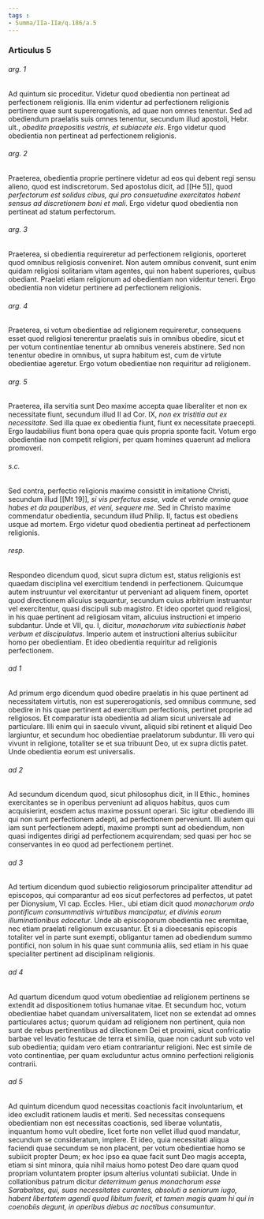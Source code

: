 ```yaml
---
tags : 
- Summa/IIa-IIæ/q.186/a.5
---
```


### Articulus 5

###### arg. 1
Ad quintum sic proceditur. Videtur quod obedientia non pertineat ad perfectionem religionis. Illa enim videntur ad perfectionem religionis pertinere quae sunt supererogationis, ad quae non omnes tenentur. Sed ad obediendum praelatis suis omnes tenentur, secundum illud apostoli, Hebr. ult., *obedite praepositis vestris, et subiacete eis*. Ergo videtur quod obedientia non pertineat ad perfectionem religionis.

###### arg. 2
Praeterea, obedientia proprie pertinere videtur ad eos qui debent regi sensu alieno, quod est indiscretorum. Sed apostolus dicit, ad [[He 5]], quod *perfectorum est solidus cibus, qui pro consuetudine exercitatos habent sensus ad discretionem boni et mali*. Ergo videtur quod obedientia non pertineat ad statum perfectorum.

###### arg. 3
Praeterea, si obedientia requireretur ad perfectionem religionis, oporteret quod omnibus religiosis conveniret. Non autem omnibus convenit, sunt enim quidam religiosi solitariam vitam agentes, qui non habent superiores, quibus obediant. Praelati etiam religionum ad obedientiam non videntur teneri. Ergo obedientia non videtur pertinere ad perfectionem religionis.

###### arg. 4
Praeterea, si votum obedientiae ad religionem requireretur, consequens esset quod religiosi tenerentur praelatis suis in omnibus obedire, sicut et per votum continentiae tenentur ab omnibus venereis abstinere. Sed non tenentur obedire in omnibus, ut supra habitum est, cum de virtute obedientiae ageretur. Ergo votum obedientiae non requiritur ad religionem.

###### arg. 5
Praeterea, illa servitia sunt Deo maxime accepta quae liberaliter et non ex necessitate fiunt, secundum illud II ad Cor. IX, *non ex tristitia aut ex necessitate*. Sed illa quae ex obedientia fiunt, fiunt ex necessitate praecepti. Ergo laudabilius fiunt bona opera quae quis propria sponte facit. Votum ergo obedientiae non competit religioni, per quam homines quaerunt ad meliora promoveri.

###### s.c.
Sed contra, perfectio religionis maxime consistit in imitatione Christi, secundum illud [[Mt 19]], *si vis perfectus esse, vade et vende omnia quae habes et da pauperibus, et veni, sequere me*. Sed in Christo maxime commendatur obedientia, secundum illud Philip. II, factus est obediens usque ad mortem. Ergo videtur quod obedientia pertineat ad perfectionem religionis.

###### resp.
Respondeo dicendum quod, sicut supra dictum est, status religionis est quaedam disciplina vel exercitium tendendi in perfectionem. Quicumque autem instruuntur vel exercitantur ut perveniant ad aliquem finem, oportet quod directionem alicuius sequantur, secundum cuius arbitrium instruantur vel exercitentur, quasi discipuli sub magistro. Et ideo oportet quod religiosi, in his quae pertinent ad religiosam vitam, alicuius instructioni et imperio subdantur. Unde et VII, qu. I, dicitur, *monachorum vita subiectionis habet verbum et discipulatus*. Imperio autem et instructioni alterius subiicitur homo per obedientiam. Et ideo obedientia requiritur ad religionis perfectionem.

###### ad 1
Ad primum ergo dicendum quod obedire praelatis in his quae pertinent ad necessitatem virtutis, non est supererogationis, sed omnibus commune, sed obedire in his quae pertinent ad exercitium perfectionis, pertinet proprie ad religiosos. Et comparatur ista obedientia ad aliam sicut universale ad particulare. Illi enim qui in saeculo vivunt, aliquid sibi retinent et aliquid Deo largiuntur, et secundum hoc obedientiae praelatorum subduntur. Illi vero qui vivunt in religione, totaliter se et sua tribuunt Deo, ut ex supra dictis patet. Unde obedientia eorum est universalis.

###### ad 2
Ad secundum dicendum quod, sicut philosophus dicit, in II Ethic., homines exercitantes se in operibus perveniunt ad aliquos habitus, quos cum acquisierint, eosdem actus maxime possunt operari. Sic igitur obediendo illi qui non sunt perfectionem adepti, ad perfectionem perveniunt. Illi autem qui iam sunt perfectionem adepti, maxime prompti sunt ad obediendum, non quasi indigentes dirigi ad perfectionem acquirendam; sed quasi per hoc se conservantes in eo quod ad perfectionem pertinet.

###### ad 3
Ad tertium dicendum quod subiectio religiosorum principaliter attenditur ad episcopos, qui comparantur ad eos sicut perfectores ad perfectos, ut patet per Dionysium, VI cap. Eccles. Hier., ubi etiam dicit quod *monachorum ordo pontificum consummativis virtutibus mancipatur, et divinis eorum illuminationibus edocetur*. Unde ab episcoporum obedientia nec eremitae, nec etiam praelati religionum excusantur. Et si a dioecesanis episcopis totaliter vel in parte sunt exempti, obligantur tamen ad obediendum summo pontifici, non solum in his quae sunt communia aliis, sed etiam in his quae specialiter pertinent ad disciplinam religionis.

###### ad 4
Ad quartum dicendum quod votum obedientiae ad religionem pertinens se extendit ad dispositionem totius humanae vitae. Et secundum hoc, votum obedientiae habet quandam universalitatem, licet non se extendat ad omnes particulares actus; quorum quidam ad religionem non pertinent, quia non sunt de rebus pertinentibus ad dilectionem Dei et proximi, sicut confricatio barbae vel levatio festucae de terra et similia, quae non cadunt sub voto vel sub obedientia; quidam vero etiam contrariantur religioni. Nec est simile de voto continentiae, per quam excluduntur actus omnino perfectioni religionis contrarii.

###### ad 5
Ad quintum dicendum quod necessitas coactionis facit involuntarium, et ideo excludit rationem laudis et meriti. Sed necessitas consequens obedientiam non est necessitas coactionis, sed liberae voluntatis, inquantum homo vult obedire, licet forte non vellet illud quod mandatur, secundum se consideratum, implere. Et ideo, quia necessitati aliqua faciendi quae secundum se non placent, per votum obedientiae homo se subiicit propter Deum; ex hoc ipso ea quae facit sunt Deo magis accepta, etiam si sint minora, quia nihil maius homo potest Deo dare quam quod propriam voluntatem propter ipsum alterius voluntati subiiciat. Unde in collationibus patrum dicitur *deterrimum genus monachorum esse Sarabaitas, qui, suas necessitates curantes, absoluti a seniorum iugo, habent libertatem agendi quod libitum fuerit, et tamen magis quam hi qui in coenobiis degunt, in operibus diebus ac noctibus consumuntur*.

